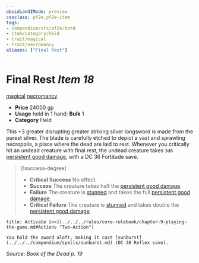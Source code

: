 ```yaml
---
obsidianUIMode: preview
cssclass: pf2e,pf2e-item
tags:
- compendium/src/pf2e/botd
- item/category/held
- trait/magical
- trait/necromancy
aliases: ["Final Rest"]
---
```

# Final Rest *Item 18*  
[magical](../../../Rules/traits/magical.md)  [necromancy](../../../Rules/traits/necromancy.md)  

- **Price** 24000 gp
- **Usage** held in 1 hand; **Bulk** 1
- **Category** Held

This +3 greater disrupting greater striking silver longsword is made from the purest silver. The blade is carefully etched to depict a vast and sprawling necropolis, a place where the dead are laid to rest. Whenever you critically hit an undead creature with final rest, the undead creature takes `3d6` [persistent good damage](../../../Rules/conditions.md#Persistent%20Damage), with a DC 36 Fortitude save.

> [!success-degree] 
> - **Critical Success** No effect.
> - **Success** The creature takes half the [persistent good damage](../../../Rules/conditions.md#Persistent%20Damage).
> - **Failure** The creature is [stunned](../../../Rules/conditions.md#Stunned) and takes the full [persistent good damage](../../../Rules/conditions.md#Persistent%20Damage).
> - **Critical Failure** The creature is [stunned](../../../Rules/conditions.md#Stunned) and takes double the [persistent good damage](../../../Rules/conditions.md#Persistent%20Damage).

```ad-embed-ability
title: Activate [>>](../../../rules/core-rulebook/chapter-9-playing-the-game.md#Actions "Two-Action")

You hold the sword aloft, making it cast [sunburst](../../../compendium/spells/sunburst.md) (DC 38 Reflex save).
```

*Source: Book of the Dead p. 19*
